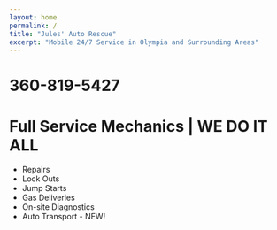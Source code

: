```yaml
---
layout: home
permalink: /
title: "Jules' Auto Rescue"
excerpt: "Mobile 24/7 Service in Olympia and Surrounding Areas"
---
```

# 360-819-5427
# Full Service Mechanics | WE DO IT ALL

* Repairs
* Lock Outs
* Jump Starts
* Gas Deliveries
* On-site Diagnostics
* Auto Transport - NEW!
